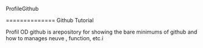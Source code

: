 ProfileGithub

==============
Github Tutorial
 

Profil	OD github is arepository for showing the bare minimums of github and how to manages neuve , function, etc.i




















































